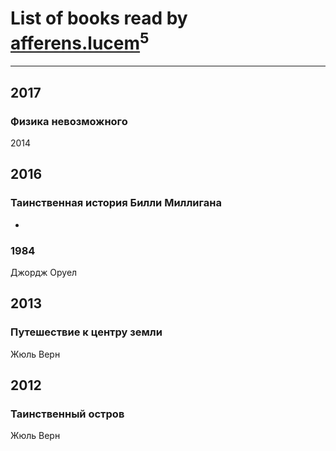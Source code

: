 # List of books read by [afferens.lucem](http://vk.com/id196071655)<sup>5</sup>
---

## 2017

### Физика невозможного
2014



## 2016

### Таинственная история Билли Миллигана
-


### 1984
Джордж Оруел



## 2013

### Путешествие к центру земли
Жюль Верн



## 2012

### Таинственный остров
Жюль Верн



